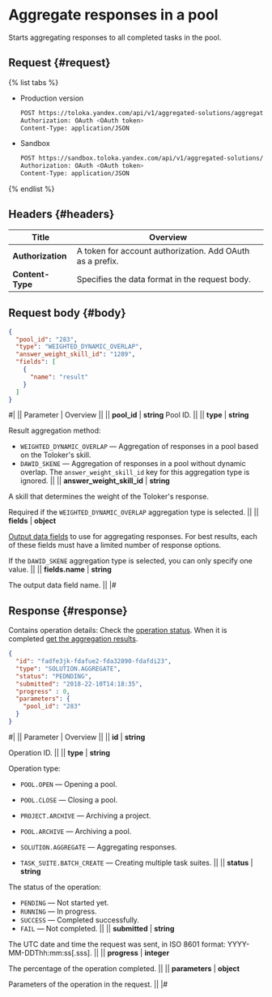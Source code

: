 # Aggregate responses in a pool

Starts aggregating responses to all completed tasks in the pool.

## Request {#request}

{% list tabs %}

- Production version

  ```bash
  POST https://toloka.yandex.com/api/v1/aggregated-solutions/aggregate-by-pool
  Authorization: OAuth <OAuth token>
  Content-Type: application/JSON
  ```

- Sandbox

  ```bash
  POST https://sandbox.toloka.yandex.com/api/v1/aggregated-solutions/aggregate-by-pool
  Authorization: OAuth <OAuth token>
  Content-Type: application/JSON
  ```
{% endlist %}


## Headers {#headers}

Title | Overview
----- | -----
**Authorization** | A token for account authorization. Add OAuth as a prefix. ||
**Content-Type** | Specifies the data format in the request body.


## Request body {#body}

```json
{
  "pool_id": "283",
  "type": "WEIGHTED_DYNAMIC_OVERLAP",
  "answer_weight_skill_id": "1289",
  "fields": [
    {
      "name": "result"
    }
  ]
}
```

#|
|| Parameter | Overview ||
|| **pool_id** | **string**
Pool ID. ||
|| **type** | **string**

Result aggregation method:

- `WEIGHTED_DYNAMIC_OVERLAP` — Aggregation of responses in a pool based on the Toloker's skill.
- `DAWID_SKENE` — Aggregation of responses in a pool without dynamic overlap. The `answer_weight_skill_id` key for this aggregation type is ignored. ||
|| **answer_weight_skill_id** | **string**

A skill that determines the weight of the Toloker's response.

Required if the `WEIGHTED_DYNAMIC_OVERLAP` aggregation type is selected. ||
|| **fields** | **object**

[Output data fields](https://toloka.ai/docs/guide/concepts/result-aggregation.html?lang=en) to use for aggregating responses. For best results, each of these fields must have a limited number of response options.

If the `DAWID_SKENE` aggregation type is selected, you can only specify one value. ||
|| **fields.name** | **string**

The output data field name. ||
|#

## Response {#response}

Contains operation details: Check the [operation status](operations.md). When it is completed [get the aggregation results](get-aggregated-result.md).

```json
{
  "id": "fadfe3jk-fdafue2-fda32890-fdafdi23",
  "type": "SOLUTION.AGGREGATE",
  "status": "PEDNDING",
  "submitted": "2018-22-10T14:18:35",
  "progress" : 0,
  "parameters": {
    "pool_id": "283"
  }
}
```

#|
|| Parameter | Overview ||
|| **id** | **string**

Operation ID. ||
|| **type** | **string**

Operation type:

- `POOL.OPEN` — Opening a pool.

- `POOL.CLOSE` — Closing a pool.

- `PROJECT.ARCHIVE` — Archiving a project.

- `POOL.ARCHIVE` — Archiving a pool.

- `SOLUTION.AGGREGATE` — Aggregating responses.
- `TASK_SUITE.BATCH_CREATE` — Creating multiple task suites. ||
|| **status** | **string**

The status of the operation:

- `PENDING` — Not started yet.
- `RUNNING` — In progress.
- `SUCCESS` — Completed successfully.
- `FAIL` — Not completed. ||
|| **submitted** | **string**

The UTC date and time the request was sent, in ISO 8601 format: YYYY-MM-DDThh:mm:ss[.sss]. ||
|| **progress** | **integer**

The percentage of the operation completed. ||
|| **parameters** | **object**

Parameters of the operation in the request. ||
|#
